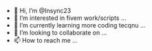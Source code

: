 - 👋 Hi, I’m @Insync23
- 👀 I’m interested in fivem work/scripts ...
- 🌱 I’m currently learning more coding tecqnu ...
- 💞️ I’m looking to collaborate on ...
- 📫 How to reach me ...

<!---
Insync23/Insync23 is a ✨ special ✨ repository because its `README.md` (this file) appears on your GitHub profile.
You can click the Preview link to take a look at your changes.
--->
